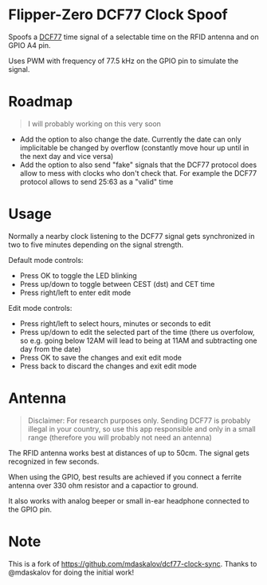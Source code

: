 # Flipper-Zero DCF77 Clock Spoof

Spoofs a [DCF77](https://en.wikipedia.org/wiki/DCF77) time signal of a selectable time on the RFID antenna and on GPIO A4 pin.

Uses PWM with frequency of 77.5 kHz on the GPIO pin to simulate the signal.

# Roadmap

> I will probably working on this very soon

- Add the option to also change the date. Currently the date can only implicitable be changed by overflow (constantly move hour up until in the next day and vice versa)
- Add the option to also send "fake" signals that the DCF77 protocol does allow to mess with clocks who don't check that. For example the DCF77 protocol allows to send 25:63 as a "valid" time

# Usage

Normally a nearby clock listening to the DCF77 signal gets synchronized in two to five minutes depending on the signal strength.

Default mode controls:
- Press OK to toggle the LED blinking
- Press up/down to toggle between CEST (dst) and CET time
- Press right/left to enter edit mode 

Edit mode controls:
- Press right/left to select hours, minutes or seconds to edit
- Press up/down to edit the selected part of the time (there us overfolow, so e.g. going below 12AM will lead to being at 11AM and subtracting one day from the date)
- Press OK to save the changes and exit edit mode
- Press back to discard the changes and exit edit mode

# Antenna

> Disclaimer: For research purposes only. Sending DCF77 is probably illegal in your country, so use this app responsible and only in a small range (therefore you will probably not need an antenna)

The RFID antenna works best at distances of up to 50cm. The signal gets recognized in few seconds.

When using the GPIO, best results are achieved if you connect a ferrite antenna over 330 ohm resistor and a capactior to ground.

It also works with analog beeper or small in-ear headphone connected to the GPIO pin.

# Note

This is a fork of https://github.com/mdaskalov/dcf77-clock-sync. Thanks to @mdaskalov for doing the initial work!
